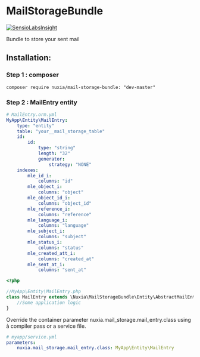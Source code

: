 MailStorageBundle
=================

[![SensioLabsInsight](https://insight.sensiolabs.com/projects/d1034f39-d780-426c-b64c-67c1c1a1e0bb/big.png)](https://insight.sensiolabs.com/projects/d1034f39-d780-426c-b64c-67c1c1a1e0bb)

Bundle to store your sent mail

##  Installation:

### Step 1 : composer

```
composer require nuxia/mail-storage-bundle: "dev-master"
```

### Step 2 : MailEntry entity

```yml
# MailEntry.orm.yml
MyApp\Entity\MailEntry:
    type: "entity"
    table: "your__mail_storage_table"
    id:
        id:
            type: "string"
            length: "32"
            generator:
                strategy: "NONE"
    indexes:
        mle_id_i:
            columns: "id"
        mle_object_i:
            columns: "object"
        mle_object_id_i:
            columns: "object_id"
        mle_reference_i:
            columns: "reference"
        mle_language_i:
            columns: "language"
        mle_subject_i:
            columns: "subject"
        mle_status_i:
            columns: "status"
        mle_created_att_i:
            columns: "created_at"
        mle_sent_at_i:
            columns: "sent_at"
```

```php
<?php

//MyApp\Entity\MailEntry.php
class MailEntry extends \Nuxia\MailStorageBundle\Entity\AbstractMailEntry {
    //Some application logic
}
```

Override the container parameter nuxia.mail_storage.mail_entry.class using à compiler pass or a service file.

```yml
# myapp/service.yml
parameters:
    nuxia.mail_storage.mail_entry.class: MyApp\Entity\MailEntry

